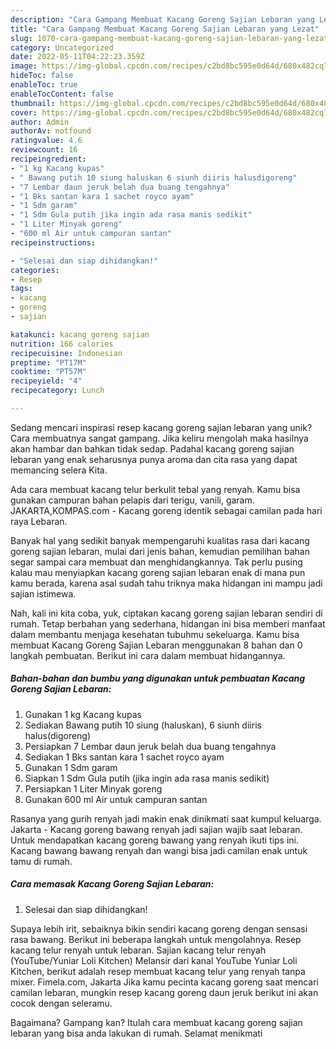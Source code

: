 ```yaml
---
description: "Cara Gampang Membuat Kacang Goreng Sajian Lebaran yang Lezat"
title: "Cara Gampang Membuat Kacang Goreng Sajian Lebaran yang Lezat"
slug: 1070-cara-gampang-membuat-kacang-goreng-sajian-lebaran-yang-lezat
category: Uncategorized
date: 2022-05-11T04:22:23.359Z
image: https://img-global.cpcdn.com/recipes/c2bd8bc595e0d64d/680x482cq70/kacang-goreng-sajian-lebaran-foto-resep-utama.jpg
hideToc: false
enableToc: true
enableTocContent: false
thumbnail: https://img-global.cpcdn.com/recipes/c2bd8bc595e0d64d/680x482cq70/kacang-goreng-sajian-lebaran-foto-resep-utama.jpg
cover: https://img-global.cpcdn.com/recipes/c2bd8bc595e0d64d/680x482cq70/kacang-goreng-sajian-lebaran-foto-resep-utama.jpg
author: Admin
authorAv: notfound
ratingvalue: 4.6
reviewcount: 16
recipeingredient:
- "1 kg Kacang kupas"
- " Bawang putih 10 siung haluskan 6 siunh diiris halusdigoreng"
- "7 Lembar daun jeruk belah dua buang tengahnya"
- "1 Bks santan kara 1 sachet royco ayam"
- "1 Sdm garam"
- "1 Sdm Gula putih jika ingin ada rasa manis sedikit"
- "1 Liter Minyak goreng"
- "600 ml Air untuk campuran santan"
recipeinstructions:

- "Selesai dan siap dihidangkan!"
categories:
- Resep
tags:
- kacang
- goreng
- sajian

katakunci: kacang goreng sajian 
nutrition: 166 calories
recipecuisine: Indonesian
preptime: "PT17M"
cooktime: "PT57M"
recipeyield: "4"
recipecategory: Lunch

---
```





Sedang mencari inspirasi resep kacang goreng sajian lebaran yang unik? Cara membuatnya sangat gampang. Jika keliru mengolah maka hasilnya akan hambar dan bahkan tidak sedap. Padahal kacang goreng sajian lebaran yang enak seharusnya punya aroma dan cita rasa yang dapat memancing selera Kita.





Ada cara membuat kacang telur berkulit tebal yang renyah. Kamu bisa gunakan campuran bahan pelapis dari terigu, vanili, garam. JAKARTA,KOMPAS.com - Kacang goreng identik sebagai camilan pada hari raya Lebaran.

Banyak hal yang sedikit banyak mempengaruhi kualitas rasa dari kacang goreng sajian lebaran, mulai dari jenis bahan, kemudian pemilihan bahan segar sampai cara membuat dan menghidangkannya. Tak perlu pusing kalau mau menyiapkan kacang goreng sajian lebaran enak di mana pun kamu berada, karena asal sudah tahu triknya maka hidangan ini mampu jadi sajian istimewa.






Nah, kali ini kita coba, yuk, ciptakan kacang goreng sajian lebaran sendiri di rumah. Tetap berbahan yang sederhana, hidangan ini bisa memberi manfaat dalam membantu menjaga kesehatan tubuhmu sekeluarga. Kamu bisa membuat Kacang Goreng Sajian Lebaran menggunakan 8 bahan dan 0 langkah pembuatan. Berikut ini cara dalam membuat hidangannya.

<!--inarticleads1-->

##### Bahan-bahan dan bumbu yang digunakan untuk pembuatan Kacang Goreng Sajian Lebaran:

1. Gunakan 1 kg Kacang kupas
1. Sediakan  Bawang putih 10 siung (haluskan), 6 siunh diiris halus(digoreng)
1. Persiapkan 7 Lembar daun jeruk belah dua buang tengahnya
1. Sediakan 1 Bks santan kara 1 sachet royco ayam
1. Gunakan 1 Sdm garam
1. Siapkan 1 Sdm Gula putih (jika ingin ada rasa manis sedikit)
1. Persiapkan 1 Liter Minyak goreng
1. Gunakan 600 ml Air untuk campuran santan


Rasanya yang gurih renyah jadi makin enak dinikmati saat kumpul keluarga. Jakarta - Kacang goreng bawang renyah jadi sajian wajib saat lebaran. Untuk mendapatkan kacang goreng bawang yang renyah ikuti tips ini. Kacang bawang bawang renyah dan wangi bisa jadi camilan enak untuk tamu di rumah. 

<!--inarticleads2-->

##### Cara memasak Kacang Goreng Sajian Lebaran:


1. Selesai dan siap dihidangkan!

Supaya lebih irit, sebaiknya bikin sendiri kacang goreng dengan sensasi rasa bawang. Berikut ini beberapa langkah untuk mengolahnya. Resep kacang telur renyah untuk lebaran. Sajian kacang telur renyah (YouTube/Yuniar Loli Kitchen) Melansir dari kanal YouTube Yuniar Loli Kitchen, berikut adalah resep membuat kacang telur yang renyah tanpa mixer. Fimela.com, Jakarta Jika kamu pecinta kacang goreng saat mencari camilan lebaran, mungkin resep kacang goreng daun jeruk berikut ini akan cocok dengan seleramu. 

Bagaimana? Gampang kan? Itulah cara membuat kacang goreng sajian lebaran yang bisa anda lakukan di rumah. Selamat menikmati

